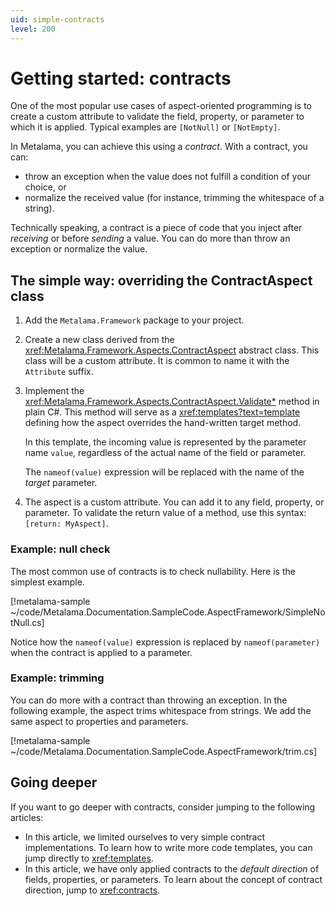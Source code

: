 ```yaml
---
uid: simple-contracts
level: 200
---
```


# Getting started: contracts

One of the most popular use cases of aspect-oriented programming is to create a custom attribute to validate the field, property, or parameter to which it is applied. Typical examples are `[NotNull]` or `[NotEmpty]`.

In Metalama, you can achieve this using a _contract_. With a contract, you can:

* throw an exception when the value does not fulfill a condition of your choice, or
* normalize the received value (for instance, trimming the whitespace of a string).

Technically speaking, a contract is a piece of code that you inject after _receiving_ or before _sending_ a value. You can do more than throw an exception or normalize the value.


## The simple way: overriding the ContractAspect class

1. Add the `Metalama.Framework` package to your project.

2. Create a new class derived from the <xref:Metalama.Framework.Aspects.ContractAspect> abstract class. This class will be a custom attribute. It is common to name it with the `Attribute` suffix.


3. Implement the <xref:Metalama.Framework.Aspects.ContractAspect.Validate*> method in plain C#. This method will serve as a <xref:templates?text=template> defining how the aspect overrides the hand-written target method.

    In this template, the incoming value is represented by the parameter name `value`, regardless of the actual name of the field or parameter.

    The `nameof(value)` expression will be replaced with the name of the _target_ parameter.


4. The aspect is a custom attribute. You can add it to any field, property, or parameter. To validate the return value of a method, use this syntax: `[return: MyAspect]`.


### Example: null check

The most common use of contracts is to check nullability. Here is the simplest example.

[!metalama-sample  ~/code/Metalama.Documentation.SampleCode.AspectFramework/SimpleNotNull.cs]

Notice how the `nameof(value)` expression is replaced by `nameof(parameter)` when the contract is applied to a parameter.

### Example: trimming

You can do more with a contract than throwing an exception. In the following example, the aspect trims whitespace from strings. We add the same aspect to properties and parameters.

[!metalama-sample  ~/code/Metalama.Documentation.SampleCode.AspectFramework/trim.cs]

## Going deeper

If you want to go deeper with contracts, consider jumping to the following articles:

* In this article, we limited ourselves to very simple contract implementations. To learn how to write more code templates, you can jump directly to <xref:templates>.
* In this article, we have only applied contracts to the _default direction_ of fields, properties, or parameters. To learn about the concept of contract direction, jump to <xref:contracts>.
